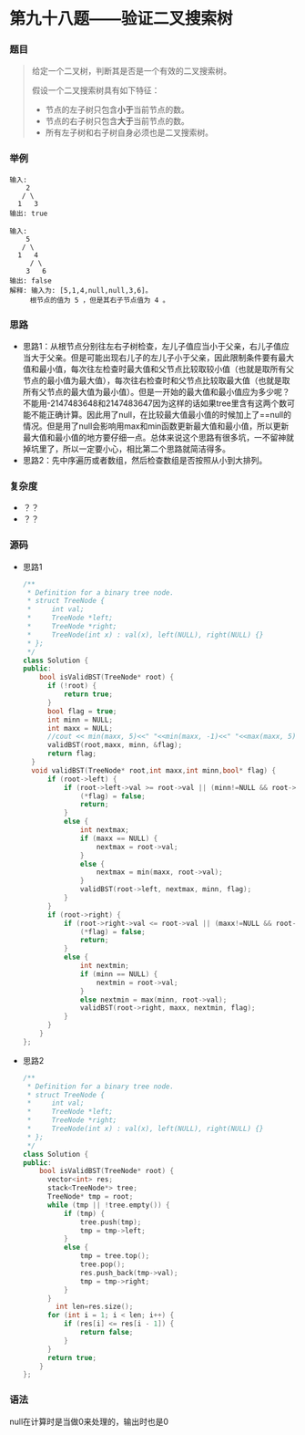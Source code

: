# 第九十八题——验证二叉搜索树

### 题目

> 给定一个二叉树，判断其是否是一个有效的二叉搜索树。
>
> 假设一个二叉搜索树具有如下特征：
>
> - 节点的左子树只包含**小于**当前节点的数。
> - 节点的右子树只包含**大于**当前节点的数。
> - 所有左子树和右子树自身必须也是二叉搜索树。

### 举例

```
输入:
    2
   / \
  1   3
输出: true

输入:
    5
   / \
  1   4
     / \
    3   6
输出: false
解释: 输入为: [5,1,4,null,null,3,6]。
     根节点的值为 5 ，但是其右子节点值为 4 。
```

### 思路

* 思路1：从根节点分别往左右子树检查，左儿子值应当小于父亲，右儿子值应当大于父亲。但是可能出现右儿子的左儿子小于父亲，因此限制条件要有最大值和最小值，每次往左检查时最大值和父节点比较取较小值（也就是取所有父节点的最小值为最大值），每次往右检查时和父节点比较取最大值（也就是取所有父节点的最大值为最小值）。但是一开始的最大值和最小值应为多少呢？不能用-2147483648和2147483647因为这样的话如果tree里含有这两个数可能不能正确计算。因此用了null，在比较最大值最小值的时候加上了==null的情况。但是用了null会影响用max和min函数更新最大值和最小值，所以更新最大值和最小值的地方要仔细一点。总体来说这个思路有很多坑，一不留神就掉坑里了，所以一定要小心，相比第二个思路就简洁得多。
* 思路2：先中序遍历或者数组，然后检查数组是否按照从小到大排列。

### 复杂度

- ？？
- ？？


### 源码

* 思路1

  ```c++
  /**
   * Definition for a binary tree node.
   * struct TreeNode {
   *     int val;
   *     TreeNode *left;
   *     TreeNode *right;
   *     TreeNode(int x) : val(x), left(NULL), right(NULL) {}
   * };
   */
  class Solution {
  public:
      bool isValidBST(TreeNode* root) {
  		if (!root) {
  			return true;
  		}
  		bool flag = true;
  		int minn = NULL;
  		int maxx = NULL;
  		//cout << min(maxx, 5)<<" "<<min(maxx, -1)<<" "<<max(maxx, 5)<<" "<<max(maxx, -5) << endl;//证明null在计算时是当做0来处理的
  		validBST(root,maxx, minn, &flag);
  		return flag;
  	}
  	void validBST(TreeNode* root,int maxx,int minn,bool* flag) {
  		if (root->left) {
  			if (root->left->val >= root->val || (minn!=NULL && root->left->val <= minn)) {
  				(*flag) = false;
  				return;
  			}
  			else {
  				int nextmax;
  				if (maxx == NULL) {
  					nextmax = root->val;
  				}
  				else {
  					nextmax = min(maxx, root->val);
  				}
  				validBST(root->left, nextmax, minn, flag);
  			}
  		}
  		if (root->right) {
  			if (root->right->val <= root->val || (maxx!=NULL && root->right->val >= maxx)) {
  				(*flag) = false;
  				return;
  			}
  			else {
  				int nextmin;
  				if (minn == NULL) {
  					nextmin = root->val;
  				}
  				else nextmin = max(minn, root->val);
  				validBST(root->right, maxx, nextmin, flag);
  			}
  		}    
      }
  };
  ```

- 思路2

  ```c++
  /**
   * Definition for a binary tree node.
   * struct TreeNode {
   *     int val;
   *     TreeNode *left;
   *     TreeNode *right;
   *     TreeNode(int x) : val(x), left(NULL), right(NULL) {}
   * };
   */
  class Solution {
  public:
      bool isValidBST(TreeNode* root) {
  		vector<int> res;
  		stack<TreeNode*> tree;
  		TreeNode* tmp = root;
  		while (tmp || !tree.empty()) {
  			if (tmp) {
  				tree.push(tmp);
  				tmp = tmp->left;
  			}
  			else {
  				tmp = tree.top();
  				tree.pop();
  				res.push_back(tmp->val);
  				tmp = tmp->right;
  			}
  		}
          int len=res.size();
  		for (int i = 1; i < len; i++) {
  			if (res[i] <= res[i - 1]) {
  				return false;
  			}
  		}
  		return true;
      }
  };
  ```


### 语法

null在计算时是当做0来处理的，输出时也是0